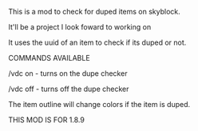 This is a mod to check for duped items on skyblock.



It'll be a project I look foward to working on



It uses the uuid of an item to check if its duped or not.



COMMANDS AVAILABLE



/vdc on - turns on the dupe checker


/vdc off - turns off the dupe checker





The item outline will change colors if the item is duped.



THIS MOD IS FOR 1.8.9

